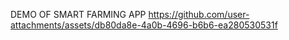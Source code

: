 DEMO OF SMART FARMING APP
https://github.com/user-attachments/assets/db80da8e-4a0b-4696-b6b6-ea280530531f
